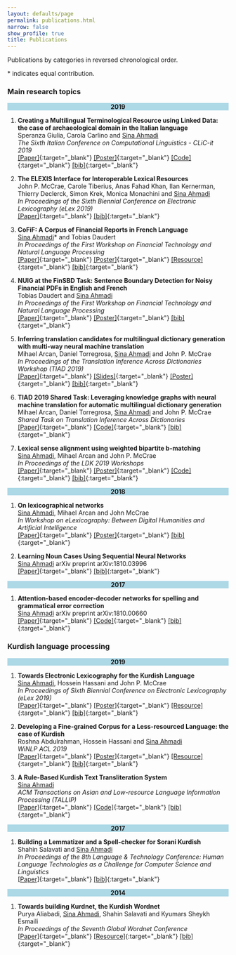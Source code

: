 ```yaml
---
layout: defaults/page
permalink: publications.html
narrow: false
show_profile: true
title: Publications
---
```


Publications by categories in reversed chronological order. 

&#42; indicates equal contribution. 

### Main research topics

<div align="center" style="background-color:lightblue">
	<b>2019</b>
</div>


1. **Creating a Multilingual Terminological Resource using Linked Data: the case of archaeological domain in the Italian language**  
Speranza Giulia, Carola Carlino and <u>Sina Ahmadi</u>  
*The Sixth Italian Conference on Computational Linguistics - CLiC-it 2019*   
[[Paper]](docs/articles/speranza2019creating.pdf){:target="_blank"}  [[Poster]](docs/posters/speranza2019creating_poster.pdf){:target="_blank"} [[Code]](https://github.com/sinaahmadi/sparql4respop){:target="_blank"} [[bib]](bibliography/speranza2019creating.txt){:target="_blank"} 

1. **The ELEXIS Interface for Interoperable Lexical Resources**  
John P. McCrae, Carole Tiberius, Anas Fahad Khan, Ilan Kernerman, Thierry Declerck, Simon Krek, Monica Monachini and <u>Sina Ahmadi</u>  
*In Proceedings of the Sixth Biennial Conference on Electronic Lexicography (eLex 2019)*  
[[Paper]](docs/articles/mccrae2019elexis.pdf){:target="_blank"}  [[bib]](bibliography/mccrae2019elexis.txt){:target="_blank"} 

2. **CoFiF: A Corpus of Financial Reports in French Language**  
<u>Sina Ahmadi</u>&#42; and Tobias Daudert  
*In Proceedings of the First Workshop on Financial Technology and Natural Language Processing*   
[[Paper]](docs/articles/ahmadi-daudert-2019-cofif.pdf){:target="_blank"} [[Poster]](docs/posters/ahmadi-daudert-2019-cofif_poster.pdf){:target="_blank"} [[Resource]](https://sinaahmadi.github.io/resources/cofif.html){:target="_blank"} [[bib]](bibliography/ahmadi-daudert-2019-cofif.txt){:target="_blank"} 

3. **NUIG at the FinSBD Task: Sentence Boundary Detection for Noisy Financial PDFs in English and French**  
Tobias Daudert and <u>Sina Ahmadi</u>  
*In Proceedings of the First Workshop on Financial Technology and Natural Language Processing*   
[[Paper]](docs/articles/daudert-ahmadi-2019-nuig.pdf){:target="_blank"} [[Poster]](docs/posters/daudert-ahmadi-2019-nuig_poster.pdf){:target="_blank"} [[bib]](bibliography/daudert-ahmadi-2019-nuig.txt){:target="_blank"}

4. **Inferring translation candidates for multilingual dictionary generation with multi-way neural machine translation**  
Mihael Arcan, Daniel Torregrosa, <u>Sina Ahmadi</u> and John P. McCrae   
*In Proceedings of the Translation Inference Across Dictionaries Workshop (TIAD 2019)*   
[[Paper]](docs/articles/arcan2019inferring.pdf){:target="_blank"} [[Slides]](docs/slides/arcan2019inferring_pres.pdf){:target="_blank"} [[Poster]](docs/posters/arcan2019inferring_poster.pdf){:target="_blank"} [[bib]](bibliography/arcan2019inferring.txt){:target="_blank"}

5. **TIAD 2019 Shared Task: Leveraging knowledge graphs with neural machine translation for automatic multilingual dictionary generation**  
Mihael Arcan, Daniel Torregrosa, <u>Sina Ahmadi</u> and John P. McCrae  
*Shared Task on Translation Inference Across Dictionaries*  
[[Paper]](docs/articles/arcan2019tiad.pdf){:target="_blank"} [[Code]](https://github.com/sinaahmadi/TIAD2019){:target="_blank"} [[bib]](bibliography/arcan2019tiad.txt){:target="_blank"}

6. **Lexical sense alignment using weighted bipartite b-matching**  
<u>Sina Ahmadi</u>, Mihael Arcan and John P. McCrae  
*In Proceedings of the LDK 2019 Workshops*   
[[Paper]](docs/articles/ahmadi2019lexical.pdf){:target="_blank"} [[Poster]](docs/posters/ahmadi2019lexical_poster.pdf){:target="_blank"} [[Code]](https://github.com/sinaahmadi/Bipartite_b_matching){:target="_blank"} [[bib]](bibliography/ahmadi2019lexical.txt){:target="_blank"}


<div align="center" style="background-color:lightblue">
	<b>2018</b>
</div>

1. **On lexicographical networks**  
<u>Sina Ahmadi</u>, Mihael Arcan and John McCrae  
*In Workshop on eLexicography: Between Digital Humanities and Artificial Intelligence*   
[[Paper]](docs/articles/ahmadi2018lexicographical.pdf){:target="_blank"} [[Poster]](docs/posters/ahmadi2018lexicographical_poster.pdf){:target="_blank"} [[bib]](bibliography/ahmadi2018lexicographical.txt){:target="_blank"}

2. **Learning Noun Cases Using Sequential Neural Networks**  
<u>Sina Ahmadi</u>
arXiv preprint arXiv:1810.03996  
[[Paper]](docs/articles/ahmadi2018learning.pdf){:target="_blank"} [[bib]](bibliography/ahmadi2018learning.txt){:target="_blank"}


<div align="center" style="background-color:lightblue">
	<b>2017</b>
</div>

1. **Attention-based encoder-decoder networks for spelling and grammatical error correction**  
<u>Sina Ahmadi</u>
arXiv preprint arXiv:1810.00660  
[[Paper]](docs/articles/ahmadi2018attention.pdf){:target="_blank"} [[Code]](https://github.com/sinaahmadi/RNN){:target="_blank"} [[bib]](bibliography/ahmadi2018attention.txt){:target="_blank"}


### Kurdish language processing

<div align="center" style="background-color:lightblue">
	<b>2019</b>
</div>

1. **Towards Electronic Lexicography for the Kurdish Language**  
<u>Sina Ahmadi</u>, Hossein Hassani and John P. McCrae  
*In Proceedings of Sixth Biennial Conference on Electronic Lexicography (eLex 2019)*    
[[Paper]](docs/articles/ahmadi2019kurdishlex.pdf){:target="_blank"} [[Poster]](docs/posters/ahmadi2019kurdishlex_poster.pdf){:target="_blank"} [[Resource]](https://sinaahmadi.github.io/resources/kurdishlex.html){:target="_blank"} [[bib]](bibliography/ahmadi2019kurdishlex.txt){:target="_blank"}


2. **Developing a Fine-grained Corpus for a Less-resourced Language: the case of Kurdish**  
Roshna Abdulrahman, Hossein Hassani and <u>Sina Ahmadi</u>  
*WiNLP ACL 2019*  
[[Paper]](docs/articles/abdulrahman2019ktc.pdf){:target="_blank"} [[Poster]](docs/posters/abdulrahman2019ktc-poster.pdf){:target="_blank"} [[Resource]](https://sinaahmadi.github.io/resources/ktc.html){:target="_blank"} [[bib]](bibliography/abdulrahman2019ktc.txt){:target="_blank"}  

3. **A Rule-Based Kurdish Text Transliteration System**  
<u>Sina Ahmadi</u>  
*ACM Transactions on Asian and Low-resource Language Information Processing (TALLIP)*  
[[Paper]](docs/articles/ahmadi2019rule.pdf){:target="_blank"} [[Code]](https://github.com/sinaahmadi/wergor){:target="_blank"} [[bib]](bibliography/ahmadi2019rule.txt){:target="_blank"}  

<div align="center" style="background-color:lightblue">
	<b>2017</b>
</div>

1. **Building a Lemmatizer and a Spell-checker for Sorani Kurdish**  
Shahin Salavati and <u>Sina Ahmadi</u>  
*In Proceedings of the 8th Language & Technology Conference: Human Language Technologies as a Challenge for Computer Science and Linguistics*  
[[Paper]](docs/articles/salavati2018spellchecker.pdf){:target="_blank"} [[bib]](bibliography/salavati2018building.txt){:target="_blank"}


<div align="center" style="background-color:lightblue">
	<b>2014</b>
</div>

1. **Towards building Kurdnet, the Kurdish Wordnet**  
Purya Aliabadi, <u>Sina Ahmadi</u>, Shahin Salavati and Kyumars Sheykh Esmaili  
*In Proceedings of the Seventh Global Wordnet Conference*   
[[Paper]](docs/articles/aliabadi2014towards.pdf){:target="_blank"} [[Resource]](https://sinaahmadi.github.io/resources/kurdnet.html){:target="_blank"} [[bib]](bibliography/aliabadi2014towards.txt){:target="_blank"}  


